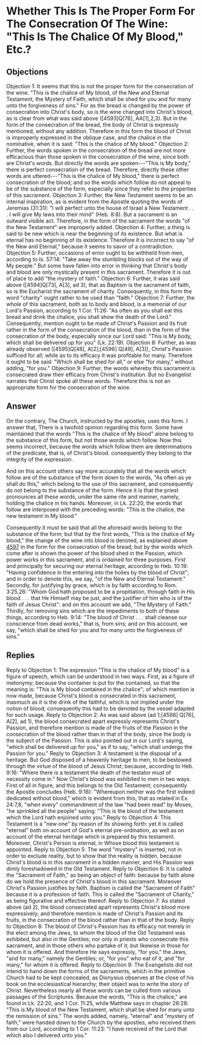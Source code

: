 # Whether This Is The Proper Form For The Consecration Of The Wine: "This Is The Chalice Of My Blood," Etc.?
## Objections
Objection 1: It seems that this is not the proper form for the consecration of the wine. "This is the chalice of My blood, of the New and Eternal Testament, the Mystery of Faith, which shall be shed for you and for many unto the forgiveness of sins." For as the bread is changed by the power of consecration into Christ's body, so is the wine changed into Christ's blood, as is clear from what was said above ([4593]Q[76], AA[1],2,3). But in the form of the consecration of the bread, the body of Christ is expressly mentioned, without any addition. Therefore in this form the blood of Christ is improperly expressed in the oblique case, and the chalice in the nominative, when it is said: "This is the chalice of My blood."
Objection 2: Further, the words spoken in the consecration of the bread are not more efficacious than those spoken in the consecration of the wine, since both are Christ's words. But directly the words are spoken---"This is My body," there is perfect consecration of the bread. Therefore, directly these other words are uttered---"This is the chalice of My blood," there is perfect consecration of the blood; and so the words which follow do not appeal to be of the substance of the form, especially since they refer to the properties of this sacrament.
Objection 3: Further, the New Testament seems to be an internal inspiration, as is evident from the Apostle quoting the words of Jeremias (31:31): "I will perfect unto the house of Israel a New Testament . . . I will give My laws into their mind" (Heb. 8:8). But a sacrament is an outward visible act. Therefore, in the form of the sacrament the words "of the New Testament" are improperly added.
Objection 4: Further, a thing is said to be new which is near the beginning of its existence. But what is eternal has no beginning of its existence. Therefore it is incorrect to say "of the New and Eternal," because it seems to savor of a contradiction.
Objection 5: Further, occasions of error ought to be withheld from men, according to Is. 57:14: "Take away the stumbling blocks out of the way of My people." But some have fallen into error in thinking that Christ's body and blood are only mystically present in this sacrament. Therefore it is out of place to add "the mystery of faith."
Objection 6: Further, it was said above ([4594]Q[73], A[3], ad 3), that as Baptism is the sacrament of faith, so is the Eucharist the sacrament of charity. Consequently, in this form the word "charity" ought rather to be used than "faith."
Objection 7: Further, the whole of this sacrament, both as to body and blood, is a memorial of our Lord's Passion, according to 1 Cor. 11:26: "As often as you shall eat this bread and drink the chalice, you shall show the death of the Lord." Consequently, mention ought to be made of Christ's Passion and its fruit rather in the form of the consecration of the blood, than in the form of the consecration of the body, especially since our Lord said: "This is My body, which shall be delivered up for you" (Lk. 22:19).
Objection 8: Further, as was already observed ([4595]Q[48], A[2];[4596] Q[49], A[3]), Christ's Passion sufficed for all; while as to its efficacy it was profitable for many. Therefore it ought to be said: "Which shall be shed for all," or else "for many," without adding, "for you."
Objection 9: Further, the words whereby this sacrament is consecrated draw their efficacy from Christ's institution. But no Evangelist narrates that Christ spoke all these words. Therefore this is not an appropriate form for the consecration of the wine.
## Answer
On the contrary, The Church, instructed by the apostles, uses this form.
I answer that, There is a twofold opinion regarding this form. Some have maintained that the words "This is the chalice of My blood" alone belong to the substance of this form, but not those words which follow. Now this seems incorrect, because the words which follow them are determinations of the predicate, that is, of Christ's blood. consequently they belong to the integrity of the expression.

And on this account others say more accurately that all the words which follow are of the substance of the form down to the words, "As often as ye shall do this," which belong to the use of this sacrament, and consequently do not belong to the substance of the form. Hence it is that the priest pronounces all these words, under the same rite and manner, namely, holding the chalice in his hands. Moreover, in Lk. 22:20, the words that follow are interposed with the preceding words: "This is the chalice, the new testament in My blood."

Consequently it must be said that all the aforesaid words belong to the substance of the form; but that by the first words, "This is the chalice of My blood," the change of the wine into blood is denoted, as explained above [4597](A[2]) in the form for the consecration of the bread; but by the words which come after is shown the power of the blood shed in the Passion, which power works in this sacrament, and is ordained for three purposes. First and principally for securing our eternal heritage, according to Heb. 10:19: "Having confidence in the entering into the holies by the blood of Christ"; and in order to denote this, we say, "of the New and Eternal Testament." Secondly, for justifying by grace, which is by faith according to Rom. 3:25,26: "Whom God hath proposed to be a propitiation, through faith in His blood . . . that He Himself may be just, and the justifier of him who is of the faith of Jesus Christ": and on this account we add, "The Mystery of Faith." Thirdly, for removing sins which are the impediments to both of these things, according to Heb. 9:14: "The blood of Christ . . . shall cleanse our conscience from dead works," that is, from sins; and on this account, we say, "which shall be shed for you and for many unto the forgiveness of sins."
## Replies
Reply to Objection 1: The expression "This is the chalice of My blood" is a figure of speech, which can be understood in two ways. First, as a figure of metonymy; because the container is put for the contained, so that the meaning is: "This is My blood contained in the chalice"; of which mention is now made, because Christ's blood is consecrated in this sacrament, inasmuch as it is the drink of the faithful, which is not implied under the notion of blood; consequently this had to be denoted by the vessel adapted for such usage.
Reply to Objection 2: As was said above (ad 1;[4598] Q[76], A[2], ad 1), the blood consecrated apart expressly represents Christ's Passion, and therefore mention is made of the fruits of the Passion in the consecration of the blood rather than in that of the body, since the body is the subject of the Passion. This is also pointed out in our Lord's saying, "which shall be delivered up for you," as if to say, "which shall undergo the Passion for you."
Reply to Objection 3: A testament is the disposal of a heritage. But God disposed of a heavenly heritage to men, to be bestowed through the virtue of the blood of Jesus Christ; because, according to Heb. 9:16: "Where there is a testament the death of the testator must of necessity come in." Now Christ's blood was exhibited to men in two ways. First of all in figure, and this belongs to the Old Testament; consequently the Apostle concludes (Heb. 9:16): "Whereupon neither was the first indeed dedicated without blood," which is evident from this, that as related in Ex. 24:7,8, "when every" commandment of the law "had been read" by Moses, "he sprinkled all the people" saying: "This is the blood of the testament which the Lord hath enjoined unto you."
Reply to Objection 4: This Testament is a "new one" by reason of its showing forth: yet it is called "eternal" both on account of God's eternal pre-ordination, as well as on account of the eternal heritage which is prepared by this testament. Moreover, Christ's Person is eternal, in Whose blood this testament is appointed.
Reply to Objection 5: The word "mystery" is inserted, not in order to exclude reality, but to show that the reality is hidden, because Christ's blood is in this sacrament in a hidden manner, and His Passion was dimly foreshadowed in the Old Testament.
Reply to Objection 6: It is called the "Sacrament of Faith," as being an object of faith: because by faith alone do we hold the presence of Christ's blood in this sacrament. Moreover Christ's Passion justifies by faith. Baptism is called the "Sacrament of Faith" because it is a profession of faith. This is called the "Sacrament of Charity," as being figurative and effective thereof.
Reply to Objection 7: As stated above (ad 2), the blood consecrated apart represents Christ's blood more expressively; and therefore mention is made of Christ's Passion and its fruits, in the consecration of the blood rather than in that of the body.
Reply to Objection 8: The blood of Christ's Passion has its efficacy not merely in the elect among the Jews, to whom the blood of the Old Testament was exhibited, but also in the Gentiles; nor only in priests who consecrate this sacrament, and in those others who partake of it; but likewise in those for whom it is offered. And therefore He says expressly, "for you," the Jews, "and for many," namely the Gentiles; or, "for you" who eat of it, and "for many," for whom it is offered.
Reply to Objection 9: The Evangelists did not intend to hand down the forms of the sacraments, which in the primitive Church had to be kept concealed, as Dionysius observes at the close of his book on the ecclesiastical hierarchy; their object was to write the story of Christ. Nevertheless nearly all these words can be culled from various passages of the Scriptures. Because the words, "This is the chalice," are found in Lk. 22:20, and 1 Cor. 11:25, while Matthew says in chapter 26:28: "This is My blood of the New Testament, which shall be shed for many unto the remission of sins." The words added, namely, "eternal" and "mystery of faith," were handed down to the Church by the apostles, who received them from our Lord, according to 1 Cor. 11:23: "I have received of the Lord that which also I delivered unto you."